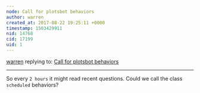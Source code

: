 ```yaml
---
node: Call for plotsbot behaviors
author: warren
created_at: 2017-08-22 19:25:11 +0000
timestamp: 1503429911
nid: 14768
cid: 17199
uid: 1
---
```




[warren](../profile/warren) replying to: [Call for plotsbot behaviors](../notes/ryzokuken/08-18-2017/call-for-plotsbot-behaviors)

----
So every `2 hours` it might read recent questions. Could we call the class `scheduled` behaviors? 